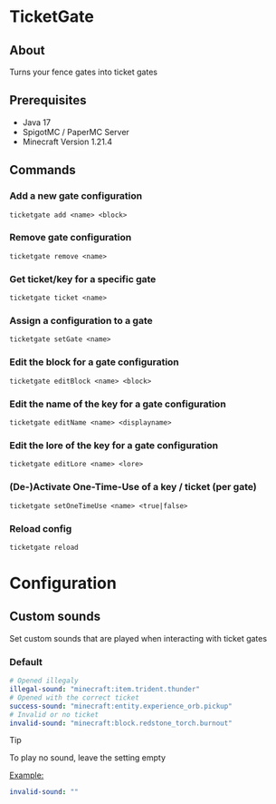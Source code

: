 # TicketGate

## About

Turns your fence gates into ticket gates

## Prerequisites

- Java 17
- SpigotMC / PaperMC Server
- Minecraft Version 1.21.4

## Commands

### Add a new gate configuration

`ticketgate add <name> <block>`

### Remove gate configuration

`ticketgate remove <name>`

### Get ticket/key for a specific gate

`ticketgate ticket <name>`

### Assign a configuration to a gate

`ticketgate setGate <name>`

### Edit the block for a gate configuration

`ticketgate editBlock <name> <block>`

### Edit the name of the key for a gate configuration

`ticketgate editName <name> <displayname>`

### Edit the lore of the key for a gate configuration

`ticketgate editLore <name> <lore>`

### (De-)Activate One-Time-Use of a key / ticket (per gate)

`ticketgate setOneTimeUse <name> <true|false>`

### Reload config

`ticketgate reload`

# Configuration

## Custom sounds

Set custom sounds that are played when interacting with ticket gates

### Default

```yml
# Opened illegaly
illegal-sound: "minecraft:item.trident.thunder"
# Opened with the correct ticket
success-sound: "minecraft:entity.experience_orb.pickup"
# Invalid or no ticket
invalid-sound: "minecraft:block.redstone_torch.burnout"
```

> [!Tip]
> To play no sound, leave the setting empty
>
> <ins>Example:</ins>
> ```yml
> invalid-sound: ""
> ```

